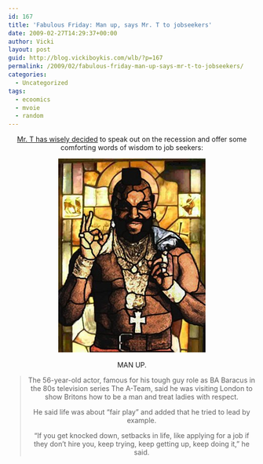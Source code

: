 ```yaml
---
id: 167
title: 'Fabulous Friday: Man up, says Mr. T to jobseekers'
date: 2009-02-27T14:29:37+00:00
author: Vicki
layout: post
guid: http://blog.vickiboykis.com/wlb/?p=167
permalink: /2009/02/fabulous-friday-man-up-says-mr-t-to-jobseekers/
categories:
  - Uncategorized
tags:
  - ecoomics
  - mvoie
  - random
---
```

<p style="text-align: center;">
  <a href="http://www.mirror.co.uk/celebs/latest/2009/02/27/mr-t-s-advice-to-british-jobseekers-115875-21156721/">Mr. T has wisely decided</a> to speak out on the recession and offer some comforting words of wisdom to job seekers:
</p>

<p style="text-align: center;">
  <a href="https://raw.githubusercontent.com/veekaybee/wlb/gh-pages/assets/images/2009/02/mrt-stained-glass1.jpg"><img class="size-full wp-image-169 alignnone" title="mrt-stained-glass1" src="https://raw.githubusercontent.com/veekaybee/wlb/gh-pages/assets/images/2009/02/mrt-stained-glass1.jpg" alt="mrt-stained-glass1" width="300" height="395" /></a>
</p>

<p style="text-align: center;">
  MAN UP.
</p>

<blockquote style="text-align: center;">
  <p>
    The 56-year-old actor, famous for his tough guy role as BA Baracus in the 80s television series The A-Team, said he was visiting London to show Britons how to be a man and treat ladies with respect.
  </p>
  
  <p>
    He said life was about &#8220;fair play&#8221; and added that he tried to lead by example.
  </p>
  
  <p>
    &#8220;If you get knocked down, setbacks in life, like applying for a job if they don&#8217;t hire you, keep trying, keep getting up, keep doing it,&#8221; he said.
  </p>
</blockquote>